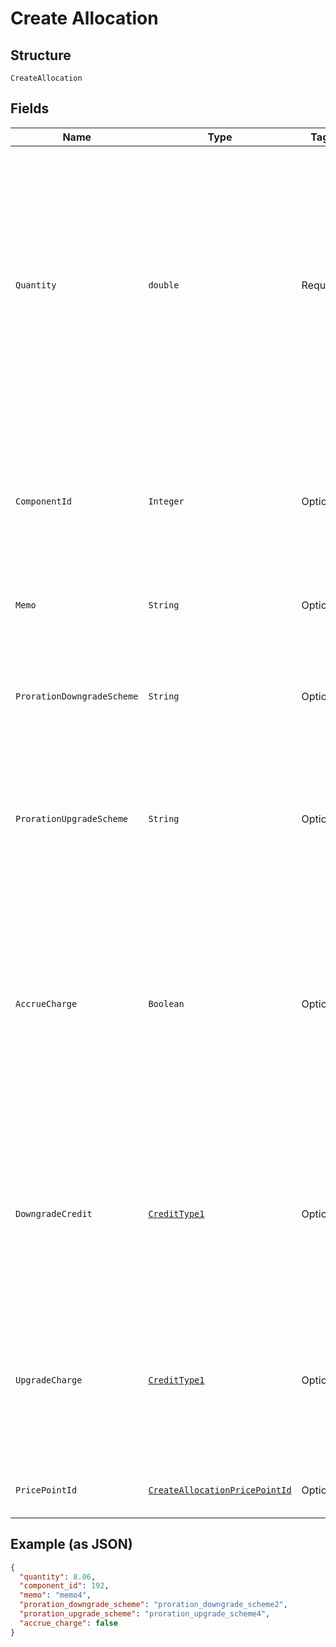 
# Create Allocation

## Structure

`CreateAllocation`

## Fields

| Name | Type | Tags | Description | Getter | Setter |
|  --- | --- | --- | --- | --- | --- |
| `Quantity` | `double` | Required | The allocated quantity to which to set the line-items allocated quantity. By default, this is an integer. If decimal allocations are enabled for the component, it will be a decimal number. For On/Off components, use 1for on and 0 for off. | double getQuantity() | setQuantity(double quantity) |
| `ComponentId` | `Integer` | Optional | (required for the multiple allocations endpoint) The id associated with the component for which the allocation is being made | Integer getComponentId() | setComponentId(Integer componentId) |
| `Memo` | `String` | Optional | A memo to record along with the allocation | String getMemo() | setMemo(String memo) |
| `ProrationDowngradeScheme` | `String` | Optional | The scheme used if the proration is a downgrade. Defaults to the site setting if one is not provided. | String getProrationDowngradeScheme() | setProrationDowngradeScheme(String prorationDowngradeScheme) |
| `ProrationUpgradeScheme` | `String` | Optional | The scheme used if the proration is an upgrade. Defaults to the site setting if one is not provided. | String getProrationUpgradeScheme() | setProrationUpgradeScheme(String prorationUpgradeScheme) |
| `AccrueCharge` | `Boolean` | Optional | If the change in cost is an upgrade, this determines if the charge should accrue to the next renewal or if capture should be attempted immediately. Defaults to the site setting if one is not provided. | Boolean getAccrueCharge() | setAccrueCharge(Boolean accrueCharge) |
| `DowngradeCredit` | [`CreditType1`](../../doc/models/credit-type-1.md) | Optional | The type of credit to be created if the change in cost is a downgrade. Defaults to the component and then site setting if one is not provided. | CreditType1 getDowngradeCredit() | setDowngradeCredit(CreditType1 downgradeCredit) |
| `UpgradeCharge` | [`CreditType1`](../../doc/models/credit-type-1.md) | Optional | The type of charge to be created if the change in cost is an upgrade. Defaults to the component and then site setting if one is not provided. | CreditType1 getUpgradeCharge() | setUpgradeCharge(CreditType1 upgradeCharge) |
| `PricePointId` | [`CreateAllocationPricePointId`](../../doc/models/containers/create-allocation-price-point-id.md) | Optional | This is a container for one-of cases. | CreateAllocationPricePointId getPricePointId() | setPricePointId(CreateAllocationPricePointId pricePointId) |

## Example (as JSON)

```json
{
  "quantity": 8.06,
  "component_id": 192,
  "memo": "memo4",
  "proration_downgrade_scheme": "proration_downgrade_scheme2",
  "proration_upgrade_scheme": "proration_upgrade_scheme4",
  "accrue_charge": false
}
```

